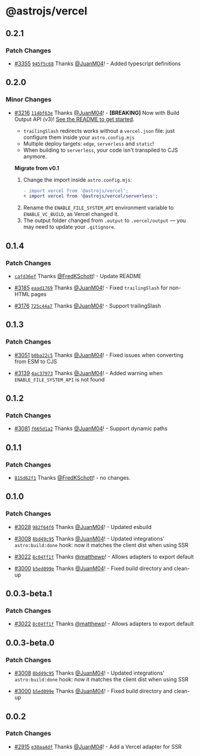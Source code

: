 # @astrojs/vercel

## 0.2.1

### Patch Changes

- [#3355](https://github.com/withastro/astro/pull/3355) [`945f5c68`](https://github.com/withastro/astro/commit/945f5c68e892f6f17e59e41d0dfa2a7841f96bbf) Thanks [@JuanM04](https://github.com/JuanM04)! - Added typescript definitions

## 0.2.0

### Minor Changes

- [#3216](https://github.com/withastro/astro/pull/3216) [`114bf63e`](https://github.com/withastro/astro/commit/114bf63e11f28299b13178ef1a412eed37ab7909) Thanks [@JuanM04](https://github.com/JuanM04)! - **[BREAKING]** Now with Build Output API (v3)! [See the README to get started](https://github.com/withastro/astro/tree/main/packages/integrations/vercel#readme).

  - `trailingSlash` redirects works without a `vercel.json` file: just configure them inside your `astro.config.mjs`
  - Multiple deploy targets: `edge`, `serverless` and `static`!
  - When building to `serverless`, your code isn't transpiled to CJS anymore.

  **Migrate from v0.1**

  1. Change the import inside `astro.config.mjs`:
     ```diff
     - import vercel from '@astrojs/vercel';
     + import vercel from '@astrojs/vercel/serverless';
     ```
  2. Rename the `ENABLE_FILE_SYSTEM_API` environment variable to `ENABLE_VC_BUILD`, as Vercel changed it.
  3. The output folder changed from `.output` to `.vercel/output` — you may need to update your `.gitignore`.

## 0.1.4

### Patch Changes

- [`cafd36ef`](https://github.com/withastro/astro/commit/cafd36ef774755b8efbe9e526a0b5ce7a47095f2) Thanks [@FredKSchott](https://github.com/FredKSchott)! - Update README

* [#3185](https://github.com/withastro/astro/pull/3185) [`eaad1769`](https://github.com/withastro/astro/commit/eaad17694f2120ddbd083bb1754e4418b8ea6aa9) Thanks [@JuanM04](https://github.com/JuanM04)! - Fixed `trailingSlash` for non-HTML pages

- [#3176](https://github.com/withastro/astro/pull/3176) [`725c44a7`](https://github.com/withastro/astro/commit/725c44a762dbc2f45a1d47ffa31b7e6e0b22ff95) Thanks [@JuanM04](https://github.com/JuanM04)! - Support trailingSlash

## 0.1.3

### Patch Changes

- [#3051](https://github.com/withastro/astro/pull/3051) [`b0ba22c5`](https://github.com/withastro/astro/commit/b0ba22c5ffab6575706ae904d0ad8cadc3f48d43) Thanks [@JuanM04](https://github.com/JuanM04)! - Fixed issues when converting from ESM to CJS

* [#3139](https://github.com/withastro/astro/pull/3139) [`4ac37973`](https://github.com/withastro/astro/commit/4ac3797344943df4124abd4043deda624440f035) Thanks [@JuanM04](https://github.com/JuanM04)! - Added warning when `ENABLE_FILE_SYSTEM_API` is not found

## 0.1.2

### Patch Changes

- [#3081](https://github.com/withastro/astro/pull/3081) [`f665d1a2`](https://github.com/withastro/astro/commit/f665d1a250ef34a9d1cbced9e4441c7e2dc246b8) Thanks [@JuanM04](https://github.com/JuanM04)! - Support dynamic paths

## 0.1.1

### Patch Changes

- [`815d62f1`](https://github.com/withastro/astro/commit/815d62f151a36fef7d09590d4962ca71bda61b32) Thanks [@FredKSchott](https://github.com/FredKSchott)! - no changes.

## 0.1.0

### Patch Changes

- [#3028](https://github.com/withastro/astro/pull/3028) [`982f64f6`](https://github.com/withastro/astro/commit/982f64f69a82d3c5f99b326a2ddcd368435d9b4a) Thanks [@JuanM04](https://github.com/JuanM04)! - Updated esbuild

* [#3008](https://github.com/withastro/astro/pull/3008) [`8bd49c95`](https://github.com/withastro/astro/commit/8bd49c95365f7bbce41e19b7e8658ad639c22f31) Thanks [@JuanM04](https://github.com/JuanM04)! - Updated integrations' `astro:build:done` hook: now it matches the client dist when using SSR

- [#3022](https://github.com/withastro/astro/pull/3022) [`8c04ff1f`](https://github.com/withastro/astro/commit/8c04ff1f0bea42d033832ce5047076e315cb38a3) Thanks [@matthewp](https://github.com/matthewp)! - Allows adapters to export default

* [#3000](https://github.com/withastro/astro/pull/3000) [`b5ed099e`](https://github.com/withastro/astro/commit/b5ed099eaf92b61faf2fb66ebd7179d3e8223ae5) Thanks [@JuanM04](https://github.com/JuanM04)! - Fixed build directory and clean-up

## 0.0.3-beta.1

### Patch Changes

- [#3022](https://github.com/withastro/astro/pull/3022) [`8c04ff1f`](https://github.com/withastro/astro/commit/8c04ff1f0bea42d033832ce5047076e315cb38a3) Thanks [@matthewp](https://github.com/matthewp)! - Allows adapters to export default

## 0.0.3-beta.0

### Patch Changes

- [#3008](https://github.com/withastro/astro/pull/3008) [`8bd49c95`](https://github.com/withastro/astro/commit/8bd49c95365f7bbce41e19b7e8658ad639c22f31) Thanks [@JuanM04](https://github.com/JuanM04)! - Updated integrations' `astro:build:done` hook: now it matches the client dist when using SSR

* [#3000](https://github.com/withastro/astro/pull/3000) [`b5ed099e`](https://github.com/withastro/astro/commit/b5ed099eaf92b61faf2fb66ebd7179d3e8223ae5) Thanks [@JuanM04](https://github.com/JuanM04)! - Fixed build directory and clean-up

## 0.0.2

### Patch Changes

- [#2915](https://github.com/withastro/astro/pull/2915) [`e30aa4df`](https://github.com/withastro/astro/commit/e30aa4dfef2bbe874e2fe7f07232bf8a3c092317) Thanks [@JuanM04](https://github.com/JuanM04)! - Add a Vercel adapter for SSR
